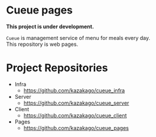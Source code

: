 # Cueue pages

**This project is under development.**  

`Cueue` is management service of menu for meals every day.  
This repository is web pages.  

# Project Repositories

- Infra
    - https://github.com/kazakago/cueue_infra
- Server
    - https://github.com/kazakago/cueue_server
- Client
    - https://github.com/kazakago/cueue_client
- Pages
    - https://github.com/kazakago/cueue_pages
